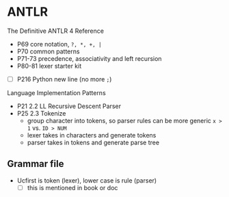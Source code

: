 # ANTLR

The Definitive ANTLR 4 Reference

- P69 core notation, `?, *, +, |`
- P70 common patterns
- P71-73 precedence, associativity and left recursion
- P80-81 lexer starter kit
- [ ] P216 Python new line (no more `;`)

Language Implementation Patterns

- P21 2.2 LL Recursive Descent Parser
- P25 2.3 Tokenize
  - group character into tokens, so parser rules can be more generic `x > 1` vs. `ID > NUM`
  - lexer takes in characters and generate tokens
  - parser takes in tokens and generate parse tree

## Grammar file

- Ucfirst is token (lexer), lower case is rule (parser)
  - [ ] this is mentioned in book or doc